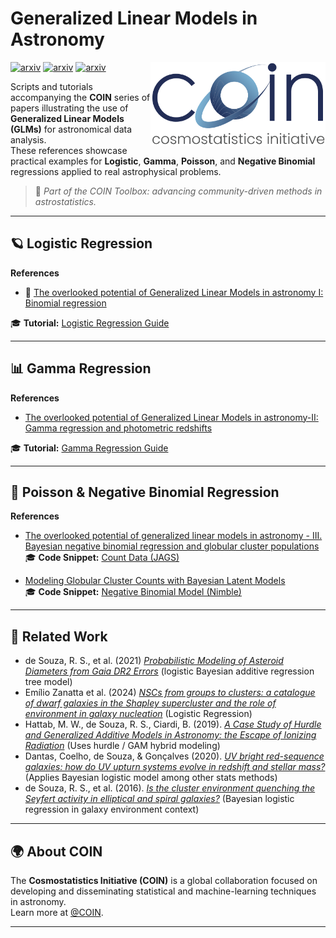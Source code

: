 # Generalized Linear Models in Astronomy  
<img align="right" src="https://github.com/COINtoolbox/brand-assets/blob/main/logo/COIN_2024_Logo.svg" width="280">

[![arxiv](http://img.shields.io/badge/arXiv-1409.7696-lightgrey.svg?style=plastic)](http://arxiv.org/abs/1409.7696) 
[![arxiv](http://img.shields.io/badge/arXiv-1409.76996-lightgrey.svg?style=plastic)](https://arxiv.org/abs/1409.7699) 
[![arxiv](http://img.shields.io/badge/arXiv-1506.04792-lightgrey.svg?style=plastic)](https://arxiv.org/abs/1506.04792)

Scripts and tutorials accompanying the **COIN** series of papers illustrating the use of **Generalized Linear Models (GLMs)** for astronomical data analysis.  
These references showcase practical examples for **Logistic**, **Gamma**, **Poisson**, and **Negative Binomial** regressions applied to real astrophysical problems.

> 🧠 _Part of the COIN Toolbox: advancing community-driven methods in astrostatistics._

---

## 🪐 Logistic Regression

**References**  
- 📘 [The overlooked potential of Generalized Linear Models in astronomy I: Binomial regression](https://www.sciencedirect.com/science/article/abs/pii/S2213133715000360?via%3Dihub)  

🎓 **Tutorial:** [Logistic Regression Guide](https://github.com/COINtoolbox/GLM_Tutorial/blob/master/Logit/doc/Logit.md)

---

## 📊 Gamma Regression  

 **References**
- [The overlooked potential of Generalized Linear Models in astronomy-II: Gamma regression and photometric redshifts](https://www.sciencedirect.com/science/article/abs/pii/S2213133715000037?via%3Dihub)

🎓 **Tutorial:** [Gamma Regression Guide](https://github.com/COINtoolbox/CosmoPhotoz)

---

## 🎲 Poisson & Negative Binomial Regression  

 **References** 
- [The overlooked potential of generalized linear models in astronomy - III. Bayesian negative binomial regression and globular cluster populations](https://academic.oup.com/mnras/article/453/2/1928/1154495?login=false)  
🎓 **Code Snippet:** [Count Data (JAGS)](https://github.com/COINtoolbox/GLM_Tutorial/blob/master/Count/doc/Count.md)

- [Modeling Globular Cluster Counts with Bayesian Latent Models](https://academic.oup.com/mnras/article/453/2/1928/1154495?login=false)  
🎓 **Code Snippet:** [Negative Binomial Model (Nimble)](https://github.com/COINtoolbox/Generalized-Linear-Models-Tutorial/blob/master/Count/scripts/NegBin_nimble.R)
---

## 🧩 Related Work  

- de Souza, R. S., et al. (2021) [*Probabilistic Modeling of Asteroid Diameters from Gaia DR2 Errors*](https://iopscience.iop.org/article/10.3847/2515-5172/ac205e) (logistic Bayesian additive regression tree model)
- Emílio Zanatta et al. (2024) [*NSCs from groups to clusters: a catalogue of dwarf galaxies in the Shapley supercluster and the role of environment in galaxy nucleation*](https://academic.oup.com/mnras/article/530/3/2670/7640866?login=false) (Logistic Regression)
- Hattab, M. W., de Souza, R. S., Ciardi, B. (2019). [*A Case Study of Hurdle and Generalized Additive Models in Astronomy: the Escape of Ionizing Radiation*](https://academic.oup.com/mnras/article/483/3/3307/5232389?login=false) (Uses hurdle / GAM hybrid modeling)
- Dantas, Coelho, de Souza, & Gonçalves (2020). [*UV bright red-sequence galaxies: how do UV upturn systems evolve in redshift and stellar mass?*](https://academic.oup.com/mnras/article/492/2/2996/5686724?login=false) (Applies Bayesian logistic model among other stats methods)  
- de Souza, R. S., et al. (2016). [*Is the cluster environment quenching the Seyfert activity in elliptical and spiral galaxies?*](https://academic.oup.com/mnras/article/461/2/2115/2608581?login=false) (Bayesian logistic regression in galaxy environment context)  

---

## 🌍 About COIN  

The **Cosmostatistics Initiative (COIN)** is a global collaboration focused on developing and disseminating statistical and machine-learning techniques in astronomy.  
Learn more at [@COIN](https://cosmostatistics-initiative.org).

---

